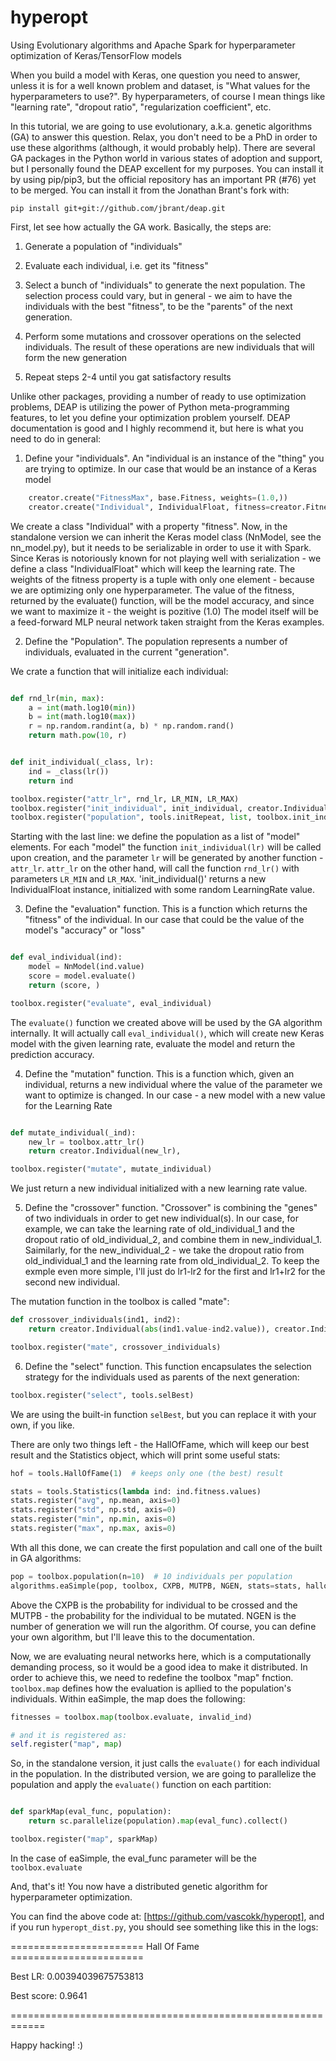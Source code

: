 # hyperopt
Using Evolutionary algorithms and Apache Spark for hyperparameter optimization of Keras/TensorFlow models


When you build a model with Keras, one question you need to answer, unless it is for a well known problem and dataset, is "What values for the hyperparameters to use?". By hyperparameters, of course I mean things like "learning rate", "dropout ratio", "regularization coefficient", etc.

In this tutorial, we are going to use evolutionary, a.k.a. genetic algorithms (GA) to answer this question. Relax, you don't need to be a PhD in order to use these algorithms (although, it would probably help).
There are several GA packages in the Python world in various states of adoption and support, but I personally found the DEAP excellent for my purposes.
You can install it by using pip/pip3, but the official repository has an important PR (#76) yet to be merged. You can install it from the Jonathan Brant's fork with:

```
pip install git+git://github.com/jbrant/deap.git
```

First, let see how actually the GA work. Basically, the steps are:

1. Generate a population of "individuals"

2. Evaluate each individual, i.e. get its "fitness"

3. Select a bunch of "individuals" to generate the next population. The selection process could vary, but in general - we aim to have the individuals with the best "fitness", to be the "parents" of the next generation.

4. Perform some mutations and crossover operations on the selected individuals. The result of these operations are new individuals that will form the new generation

5. Repeat steps 2-4 until you gat satisfactory results

Unlike other packages, providing a number of ready to use optimization problems, DEAP is utilizing the power of Python meta-programming features, to let you define your optimization problem yourself. DEAP documentation is good and I highly recommend it, but here is what you need to do in general:

1. Define your "individuals". An "individual is an instance of the "thing" you are trying to optimize. In our case that would be an instance of a Keras model

``` python
    creator.create("FitnessMax", base.Fitness, weights=(1.0,))
    creator.create("Individual", IndividualFloat, fitness=creator.FitnessMax)
```

We create a class "Individual" with a property "fitness". Now, in the standalone version we can inherit the Keras model class (NnModel, see the nn_model.py), but it needs to be serializable in order to use it with Spark.
Since Keras is notoriously known for not playing well with serialization - we define a class "IndividualFloat" which will keep the learning rate.
The weights of the fitness property is a tuple with only one element - because we are optimizing only one hyperparameter. The value of the fitness, returned by the evaluate() function, will be the model accuracy, and since we want to maximize it - the weight is pozitive (1.0)
The model itself will be a feed-forward MLP neural network taken straight from the Keras examples.

2. Define the "Population". The population represents a number of individuals, evaluated in the current "generation".

We crate a function that will initialize each individual:

```python

def rnd_lr(min, max):
    a = int(math.log10(min))
    b = int(math.log10(max))
    r = np.random.randint(a, b) * np.random.rand()
    return math.pow(10, r)


def init_individual(_class, lr):
    ind = _class(lr())
    return ind

toolbox.register("attr_lr", rnd_lr, LR_MIN, LR_MAX)
toolbox.register("init_individual", init_individual, creator.Individual, lr=toolbox.attr_lr)
toolbox.register("population", tools.initRepeat, list, toolbox.init_individual)
```

Starting with the last line: we define the population as a list of "model" elements. For each "model" the function `init_individual(lr)` will be called upon creation, and the parameter  `lr` will be generated by another function - `attr_lr`.
`attr_lr` on the other hand, will call the function `rnd_lr()` with parameters `LR_MIN` and `LR_MAX`.
'init_individual()' returns a new IndividualFloat instance, initialized with some random LearningRate value.

3. Define the "evaluation" function. This is a function which returns the "fitness" of the individual. In our case that could be the value of the model's "accuracy" or "loss"

```python

def eval_individual(ind):
    model = NnModel(ind.value)
    score = model.evaluate()
    return (score, )

toolbox.register("evaluate", eval_individual)
```

The `evaluate()` function we created above will be used by the GA algorithm internally. It will actually call `eval_individual()`, which will create  new Keras model with the given learning rate, evaluate the model and return the prediction accuracy.

4. Define the "mutation" function. This is a function which, given an individual, returns a new individual where the value of the parameter we want to optimize is changed. In our case - a new model with a new value for the Learning Rate

```python

def mutate_individual(_ind):
    new_lr = toolbox.attr_lr()
    return creator.Individual(new_lr),

toolbox.register("mutate", mutate_individual)
```

We just return a new individual initialized with a new learning rate value.

5. Define the "crossover" function. "Crossover" is combining the "genes" of two individuals in order to get new individual(s). In our case, for example, we can take the learning rate of old_individual_1 and the dropout ratio of old_individual_2, and combine them in new_individual_1. Saimilarly, for the new_individual_2 - we take the dropout ratio from old_individual_1 and the learning rate from old_individual_2.
To keep the exmple even more simple, I'll just do lr1-lr2 for the first and lr1+lr2 for the second new individual.

The mutation function in the toolbox is called "mate":

```python
def crossover_individuals(ind1, ind2):
    return creator.Individual(abs(ind1.value-ind2.value)), creator.Individual(ind1.value+ind2.value)

toolbox.register("mate", crossover_individuals)
```

6. Define the "select" function. This function encapsulates the selection strategy for the individuals used as parents of the next generation:

```python
toolbox.register("select", tools.selBest)
```

We are using the built-in function `selBest`, but you can replace it with your own, if you like.

There are only two things left - the HallOfFame, which will keep our best result and the Statistics object, which will print some useful stats:

```python
hof = tools.HallOfFame(1)  # keeps only one (the best) result

stats = tools.Statistics(lambda ind: ind.fitness.values)
stats.register("avg", np.mean, axis=0)
stats.register("std", np.std, axis=0)
stats.register("min", np.min, axis=0)
stats.register("max", np.max, axis=0)

```


Wth all this done, we can create the first population and call one of the built in GA algorithms:

```python
pop = toolbox.population(n=10)  # 10 individuals per population
algorithms.eaSimple(pop, toolbox, CXPB, MUTPB, NGEN, stats=stats, halloffame=hof, verbose=__debug__)

```

Above the CXPB is the probability for individual to be crossed and the MUTPB - the probability for the individual to be mutated. NGEN is the number of generation we will run the algorithm.
Of course, you can define your own algorithm, but I'll leave this to the documentation.

Now, we are evaluating neural networks here, which is a computationally demanding process, so it would be a good idea to make it distributed. In order to achieve this, we need to redefine the toolbox "map" fnction.
`toolbox.map` defines how the evaluation is apllied to the population's individuals.
Within eaSimple, the map does the following:

```python
fitnesses = toolbox.map(toolbox.evaluate, invalid_ind)

# and it is registered as:
self.register("map", map)

```

So, in the standalone version, it just calls the `evaluate()` for each individual in the population.
In the distributed version, we are going to parallelize the population and apply the `evaluate()` function on each partition:

```python

def sparkMap(eval_func, population):
    return sc.parallelize(population).map(eval_func).collect()

toolbox.register("map", sparkMap)
```

In the case of eaSimple, the eval_func parameter will be the `toolbox.evaluate`

And, that's it! You now have a distributed genetic algorithm for hyperparameter optimization.

You can find the above code at: [https://github.com/vascokk/hyperopt], and if you run `hyperopt_dist.py`, you should see something like this in the logs:

\======================= Hall Of Fame =======================

Best LR: 0.00394039675753813

Best score: 0.9641

\============================================================


Happy hacking! :)